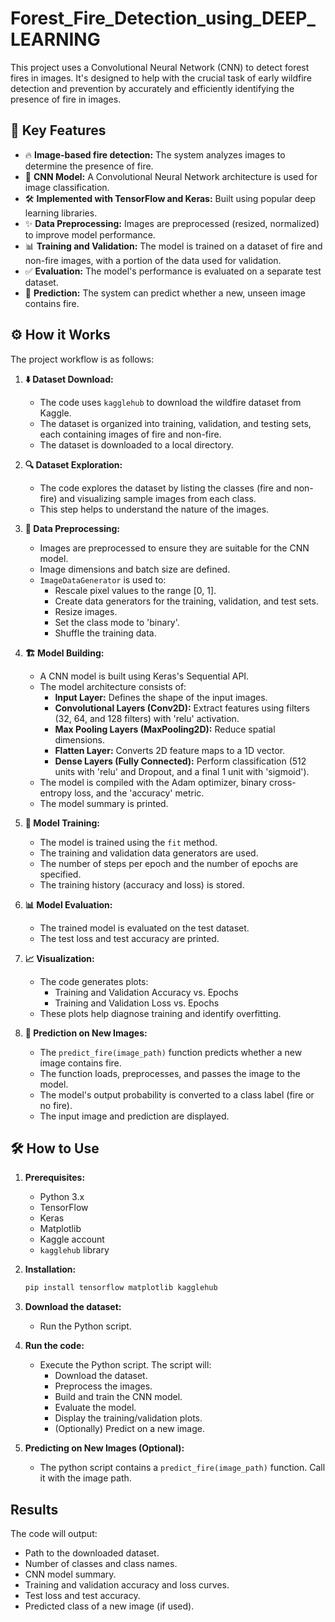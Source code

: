 # Forest_Fire_Detection_using_DEEP_LEARNING
This project uses a Convolutional Neural Network (CNN) to detect forest fires in images. It's designed to help with the crucial task of early wildfire detection and prevention by accurately and efficiently identifying the presence of fire in images.

## 🌟 Key Features

* 🔥 **Image-based fire detection:** The system analyzes images to determine the presence of fire.
* 🧠 **CNN Model:** A Convolutional Neural Network architecture is used for image classification.
* 🛠️ **Implemented with TensorFlow and Keras:** Built using popular deep learning libraries.
* ✨ **Data Preprocessing:** Images are preprocessed (resized, normalized) to improve model performance.
* 📊 **Training and Validation:** The model is trained on a dataset of fire and non-fire images, with a portion of the data used for validation.
* ✅ **Evaluation:** The model's performance is evaluated on a separate test dataset.
* 🔮 **Prediction:** The system can predict whether a new, unseen image contains fire.

## ⚙️ How it Works

The project workflow is as follows:

1.  **⬇️ Dataset Download:**

    * The code uses `kagglehub` to download the wildfire dataset from Kaggle.
    * The dataset is organized into training, validation, and testing sets, each containing images of fire and non-fire.
    * The dataset is downloaded to a local directory.

2.  **🔍 Dataset Exploration:**

    * The code explores the dataset by listing the classes (fire and non-fire) and visualizing sample images from each class.
    * This step helps to understand the nature of the images.

3.  **🧹 Data Preprocessing:**

    * Images are preprocessed to ensure they are suitable for the CNN model.
    * Image dimensions and batch size are defined.
    * `ImageDataGenerator` is used to:
        * Rescale pixel values to the range [0, 1].
        * Create data generators for the training, validation, and test sets.
        * Resize images.
        * Set the class mode to 'binary'.
        * Shuffle the training data.

4.  **🏗️ Model Building:**

    * A CNN model is built using Keras's Sequential API.
    * The model architecture consists of:
        * **Input Layer:** Defines the shape of the input images.
        * **Convolutional Layers (Conv2D):** Extract features using filters (32, 64, and 128 filters) with 'relu' activation.
        * **Max Pooling Layers (MaxPooling2D):** Reduce spatial dimensions.
        * **Flatten Layer:** Converts 2D feature maps to a 1D vector.
        * **Dense Layers (Fully Connected):** Perform classification (512 units with 'relu' and Dropout, and a final 1 unit with 'sigmoid').
    * The model is compiled with the Adam optimizer, binary cross-entropy loss, and the 'accuracy' metric.
    * The model summary is printed.

5.  **🚀 Model Training:**

    * The model is trained using the `fit` method.
    * The training and validation data generators are used.
    * The number of steps per epoch and the number of epochs are specified.
    * The training history (accuracy and loss) is stored.

6.  **📊 Model Evaluation:**

    * The trained model is evaluated on the test dataset.
    * The test loss and test accuracy are printed.

7.  **📈 Visualization:**

    * The code generates plots:
        * Training and Validation Accuracy vs. Epochs
        * Training and Validation Loss vs. Epochs
    * These plots help diagnose training and identify overfitting.

8.  **🔮 Prediction on New Images:**

    * The `predict_fire(image_path)` function predicts whether a new image contains fire.
    * The function loads, preprocesses, and passes the image to the model.
    * The model's output probability is converted to a class label (fire or no fire).
    * The input image and prediction are displayed.

## 🛠️ How to Use

1.  **Prerequisites:**

    * Python 3.x
    * TensorFlow
    * Keras
    * Matplotlib
    * Kaggle account
    * `kagglehub` library

2.  **Installation:**

    ```bash
    pip install tensorflow matplotlib kagglehub
    ```

3.  **Download the dataset:**

    * Run the Python script.

4.  **Run the code:**

    * Execute the Python script. The script will:
        * Download the dataset.
        * Preprocess the images.
        * Build and train the CNN model.
        * Evaluate the model.
        * Display the training/validation plots.
        * (Optionally) Predict on a new image.

5.  **Predicting on New Images (Optional):**

    * The python script contains a `predict_fire(image_path)` function. Call it with the image path.

## Results

The code will output:

* Path to the downloaded dataset.
* Number of classes and class names.
* CNN model summary.
* Training and validation accuracy and loss curves.
* Test loss and test accuracy.
* Predicted class of a new image (if used).

